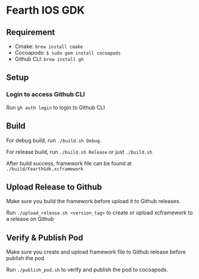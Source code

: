 # Fearth IOS GDK

## Requirement
- Cmake: `brew install cmake`
- Cocoapods: `$ sudo gem install cocoapods`
- Github CLI: `brew install gh`

## Setup

### Login to access Github CLI

Run `gh auth login` to login to Github CLI

## Build

For debug build, run `./build.sh Debug`.

For release build, run `./build.sh Release` or just `./build.sh`

After build success, framework file can be found at `./build/FearthGdk.xcframework`

## Upload Release to Github

Make sure you build the framework before upload it to Github releases.

Run `./upload_release.sh <version_tag>` to create or upload xcframework to a release on Github

## Verify & Publish Pod

Make sure you create and upload framework file to Github release before publish the pod

Run `./publish_pod.sh` to verify and publish the pod to cocoapods.
